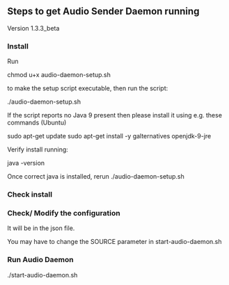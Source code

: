 ## Steps to get Audio Sender Daemon running ##
Version 1.3.3_beta

### Install ###

Run 

 chmod u+x audio-daemon-setup.sh

to make the setup script executable, then run the script:

 ./audio-daemon-setup.sh


If the script reports no Java 9 present then please install it using e.g. these commands (Ubuntu)

sudo apt-get update
sudo apt-get install -y galternatives openjdk-9-jre

Verify install running:

java -version

Once correct java is installed, rerun ./audio-daemon-setup.sh 

### Check install ###

### Check/ Modify the configuration ###

It will be in the json file. 

You may have to change the SOURCE parameter in start-audio-daemon.sh

### Run Audio Daemon ###

./start-audio-daemon.sh

